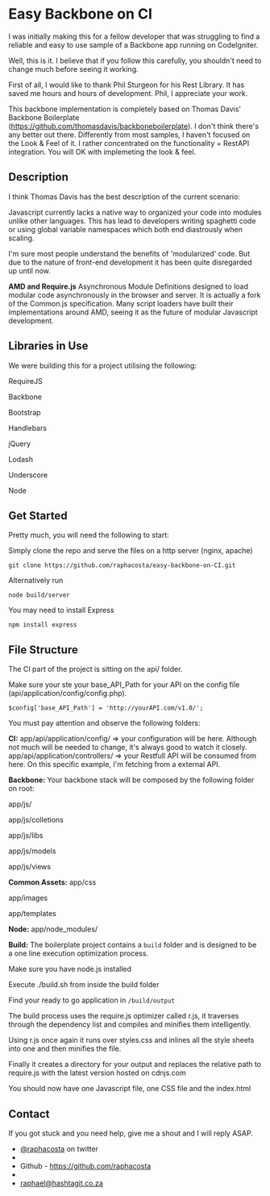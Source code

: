 # Easy Backbone on CI

I was initially making this for a fellow developer that was struggling to find a reliable and easy to use sample of a Backbone app running on  CodeIgniter.

Well, this is it. I believe that if you follow this carefully, you shouldn't need to change much before seeing it working.

First of all, I would like to thank Phil Sturgeon for his Rest Library. It has saved me hours and hours of development. Phil, I appreciate your work.

This backbone implementation is completely based on Thomas Davis' Backbone Boilerplate (https://github.com/thomasdavis/backboneboilerplate). I don't think there's any better out there. Differently from most samples, I haven't focused on the Look & Feel of it. I rather concentrated on the functionality + RestAPI integration. You will OK with implemeting the look & feel.

## Description

I think Thomas Davis has the best description of the current scenario:

Javascript currently lacks a native way to organized your code into modules unlike other languages. This has lead to developers writing spaghetti code or using global variable namespaces which both end diastrously when scaling.

I'm sure most people understand the benefits of 'modularized' code. But due to the nature of front-end development it has been quite disregarded up until now.

**AMD and Require.js**
Asynchronous Module Definitions designed to load modular code asynchronously in the browser and server. It is actually a fork of the Common.js specification. Many script loaders have built their implementations around AMD, seeing it as the future of modular Javascript development.


## Libraries in Use
We were building this for a project utilising the following:

RequireJS

Backbone

Bootstrap

Handlebars

jQuery

Lodash

Underscore

Node

## Get Started
Pretty much, you will need the following to start:

Simply clone the repo and serve the files on a http server (nginx, apache)

`git clone https://github.com/raphacosta/easy-backbone-on-CI.git`

Alternatively run

`node build/server`

You may need to install Express

`npm install express`

## File Structure
The CI part of the project is sitting on the api/ folder. 

Make sure your ste your base_API_Path for your API on the config file (api/application/config/config.php).

`$config['base_API_Path'] = 'http://yourAPI.com/v1.0/';`

You must pay attention and observe the following folders:

**CI:**
app/api/application/config/ => your configuration will be here. Although not much will be needed to change, it's always good to watch it closely.
app/api/application/controllers/ => your Restfull API will be consumed from here. On this specific example, I'm fetching from a external API.

**Backbone:**
Your backbone stack will be composed by the following folder on root:

app/js/

app/js/colletions

app/js/libs

app/js/models

app/js/views


**Common Assets:**
app/css

app/images

app/templates


**Node:**
app/node_modules/

**Build:**
The boilerplate project contains a `build` folder and is designed to be a one line execution optimization process.

Make sure you have node.js installed

Execute ./build.sh from inside the build folder

Find your ready to go application in `/build/output`

The build process uses the require.js optimizer called r.js, it traverses through the dependency list and compiles and minifies them intelligently.

Using r.js once again it runs over styles.css and inlines all the style sheets into one and then minifies the file.

Finally it creates a directory for your output and replaces the relative path to require.js with the latest version hosted on cdnjs.com

You should now have one Javascript file, one CSS file and the index.html


## Contact
If you got stuck and you need help, give me a shout and I will reply ASAP.


*   [@raphacosta](http://twitter.com/raphacosta) on twitter
*   
*   Github - https://github.com/raphacosta
*   
*   raphael@hashtagit.co.za
